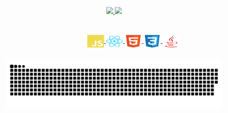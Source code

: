 <div align="center">
  <a href="https://github.com/MatheusVBLima">
  <img height="180em" src="https://github-readme-stats.vercel.app/api?username=MatheusVBLima&show_icons=true&theme=dark&include_all_commits=true&count_private=true"/>
  <img height="180em" src="https://github-readme-stats.vercel.app/api/top-langs/?username=MatheusVBLima&layout=compact&langs_count=7&theme=dark"/>
</div>
  
 ##
<div style="display: inline_block; text-align: center; margin-left: 90px;"><br>
  <img align="center" alt="Rafa-Js" height="30" width="40" src="https://raw.githubusercontent.com/devicons/devicon/master/icons/javascript/javascript-plain.svg">
  <img align="center" alt="Rafa-React" height="30" width="40" src="https://raw.githubusercontent.com/devicons/devicon/master/icons/react/react-original.svg">
  <img align="center" alt="Rafa-HTML" height="30" width="40" src="https://raw.githubusercontent.com/devicons/devicon/master/icons/html5/html5-original.svg">
  <img align="center" alt="Rafa-CSS" height="30" width="40" src="https://raw.githubusercontent.com/devicons/devicon/master/icons/css3/css3-original.svg">
  <img align="center" alt="Rafa-Js" height="30" width="40" src="https://raw.githubusercontent.com/devicons/devicon/master/icons/java/java-plain.svg">
</div>
  
  ##
  
  ![Snake animation](https://github.com/MatheusVBLima/MatheusVBLima/blob/output/github-contribution-grid-snake.svg)
 
